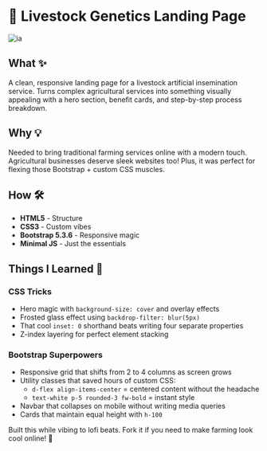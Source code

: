 # 🐄 Livestock Genetics Landing Page
![ia](https://github.com/user-attachments/assets/fb2ee593-c1d6-4e18-bc70-d243ab01a55a)

## What ✨
A clean, responsive landing page for a livestock artificial insemination service. Turns complex agricultural services into something visually appealing with a hero section, benefit cards, and step-by-step process breakdown.

## Why 💡
Needed to bring traditional farming services online with a modern touch. Agricultural businesses deserve sleek websites too! Plus, it was perfect for flexing those Bootstrap + custom CSS muscles.

## How 🛠️
- **HTML5** - Structure
- **CSS3** - Custom vibes
- **Bootstrap 5.3.6** - Responsive magic
- **Minimal JS** - Just the essentials

## Things I Learned 🧠

### CSS Tricks
- Hero magic with `background-size: cover` and overlay effects
- Frosted glass effect using `backdrop-filter: blur(5px)`
- That cool `inset: 0` shorthand beats writing four separate properties
- Z-index layering for perfect element stacking

### Bootstrap Superpowers
- Responsive grid that shifts from 2 to 4 columns as screen grows
- Utility classes that saved hours of custom CSS:
  - `d-flex align-items-center` = centered content without the headache
  - `text-white p-5 rounded-3 fw-bold` = instant style
- Navbar that collapses on mobile without writing media queries
- Cards that maintain equal height with `h-100`

Built this while vibing to lofi beats. Fork it if you need to make farming look cool online! 🌱
